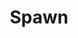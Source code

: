 ---
title: Spawn
issue: 5A
issue_nr: 5
full_title: Justice
subtitle: ""
story_arc: ""
crossover: ""
variant: ""
publisher: Image Comics
creators: 
  - Todd McFarlane
release_date: Oct 1992
release_year: 1992
genre:
  - Action
  - Adventure
  - Crime
  - Fantasy
  - Horror
  - Science Fiction
  - Super-Heroes
  - Thriller
format: Comic
pages: 32
signed_by: ""
price: 1.95
---